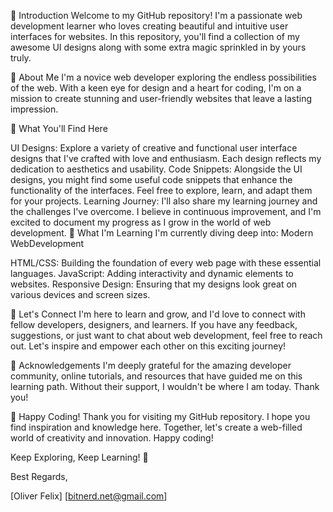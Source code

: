 🌟 Introduction
Welcome to my GitHub repository! I'm a passionate web development learner who loves creating beautiful and intuitive user interfaces for websites.
In this repository, you'll find a collection of my awesome UI designs along with some extra magic sprinkled in by yours truly.

🚀 About Me
I'm a novice web developer exploring the endless possibilities of the web. With a keen eye for design and a heart for coding,
I'm on a mission to create stunning and user-friendly websites that leave a lasting impression.

🎨 What You'll Find Here

UI Designs: Explore a variety of creative and functional user interface designs that I've crafted with love and enthusiasm. Each design reflects my dedication
to aesthetics and usability.
Code Snippets: Alongside the UI designs, you might find some useful code snippets that enhance the functionality of the interfaces. Feel free to explore, learn, and
adapt them for your projects.
Learning Journey: I'll also share my learning journey and the challenges I've overcome. I believe in continuous improvement, and I'm excited to document my
progress as I grow in the world of web development.
🌱 What I'm Learning
I'm currently diving deep into: Modern WebDevelopment

HTML/CSS: Building the foundation of every web page with these essential languages.
JavaScript: Adding interactivity and dynamic elements to websites.
Responsive Design: Ensuring that my designs look great on various devices and screen sizes.

🤝 Let's Connect
I'm here to learn and grow, and I'd love to connect with fellow developers, designers, and learners. If you have any feedback, suggestions, or just want to chat about
web development, feel free to reach out. Let's inspire and empower each other on this exciting journey!

🙏 Acknowledgements
I'm deeply grateful for the amazing developer community, online tutorials, and resources that have guided me on this learning path. Without their support,
I wouldn't be where I am today. Thank you!

🌟 Happy Coding!
Thank you for visiting my GitHub repository. I hope you find inspiration and knowledge here. Together, let's create a web-filled world of creativity and innovation.
Happy coding!

Keep Exploring, Keep Learning! 🚀

Best Regards,

[Oliver Felix]
[bitnerd.net@gmail.com]
